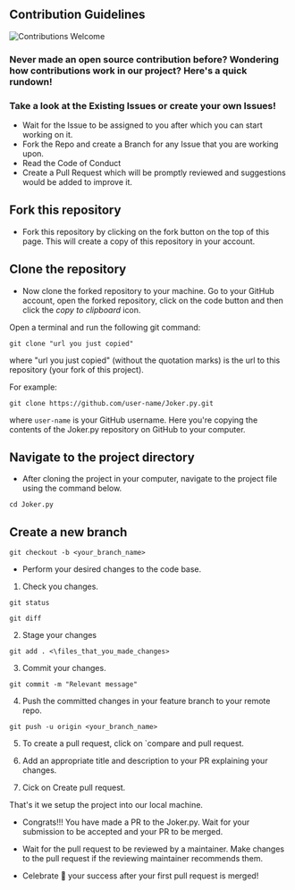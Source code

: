 ## Contribution Guidelines

![Contributions Welcome](https://img.shields.io/badge/Contributions-Welcome-blue?style=for-the-badge)

### Never made an open source contribution before? Wondering how contributions work in our project? Here's a quick rundown!

### Take a look at the Existing Issues or create your own Issues!

- Wait for the Issue to be assigned to you after which you can start working on it.
- Fork the Repo and create a Branch for any Issue that you are working upon.
- Read the Code of Conduct
- Create a Pull Request which will be promptly reviewed and suggestions would be added to improve it.

## Fork this repository

- Fork this repository by clicking on the fork button on the top of this page.
  This will create a copy of this repository in your account.

## Clone the repository

- Now clone the forked repository to your machine. Go to your GitHub account, open the forked repository, click on the code button and then click the _copy to clipboard_ icon.

Open a terminal and run the following git command:

```
git clone "url you just copied"
```

where "url you just copied" (without the quotation marks) is the url to this repository (your fork of this project).

For example:

```
git clone https://github.com/user-name/Joker.py.git
```

where `user-name` is your GitHub username. Here you're copying the contents of the Joker.py repository on GitHub to your computer.

## Navigate to the project directory

- After cloning the project in your computer, navigate to the project file using the command below.

```
cd Joker.py
```

## Create a new branch

```
git checkout -b <your_branch_name>
```

- Perform your desired changes to the code base.

1. Check you changes.

```
git status
```

```
git diff
```

2. Stage your changes

```
git add . <\files_that_you_made_changes>
```

3. Commit your changes.

```
git commit -m "Relevant message"
```

4. Push the committed changes in your feature branch to your remote repo.

```
git push -u origin <your_branch_name>
```

5. To create a pull request, click on `compare and pull request.

6. Add an appropriate title and description to your PR explaining your changes.

7. Cick on Create pull request.

That's it we setup the project into our local machine.

- Congrats!!! You have made a PR to the Joker.py. Wait for your submission to be accepted and your PR to be merged.

- Wait for the pull request to be reviewed by a maintainer. Make changes to the pull request if the reviewing maintainer recommends them.

- Celebrate 🥳 your success after your first pull request is merged!
